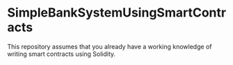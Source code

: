 # SimpleBankSystemUsingSmartContracts

This repository assumes that you already have a working knowledge of writing smart contracts using Solidity. 
